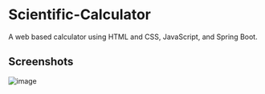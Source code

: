 # Scientific-Calculator
A web based calculator using HTML and CSS, JavaScript, and Spring Boot. 
## Screenshots
![image](https://user-images.githubusercontent.com/58489322/227243926-4fcbf16c-29dd-453b-ac84-dfa741108f0e.png)

<br>

